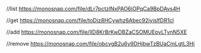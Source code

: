 //list
https://monosnap.com/file/dLr7pctzlNxPAO6iOPqCa9BpDAvs4H

//get
https://monosnap.com/file/toDiz8HCywhz6Abec92jyislfDR1cl

//add
https://monosnap.com/file/lID8KrBrKwDBZaCSOMUEpvLTynN5XE

//remove
https://monosnap.com/file/obcvgB2u6y9DHjbwTzBUaCmLgtL3Hi
